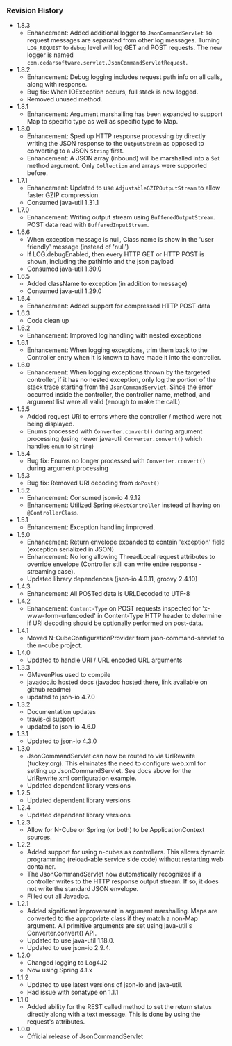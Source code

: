 ### Revision History
* 1.8.3
  * Enhancement: Added additional logger to `JsonCommandServlet` so request messages are separated from other log messages. Turning `LOG_REQUEST` to `debug` level will log GET and POST requests. The new logger is named `com.cedarsoftware.servlet.JsonCommandServletRequest`. 
* 1.8.2
  * Enhancement: Debug logging includes request path info on all calls, along with response. 
  * Bug fix: When IOException occurs, full stack is now logged.
  * Removed unused method.
* 1.8.1
  * Enhancement: Argument marshalling has been expanded to support Map to specific type as well as specific type to Map.
* 1.8.0
  * Enhancement: Sped up HTTP response processing by directly writing the JSON response to the `OutputStream` as opposed to converting to a JSON `String` first.
  * Enhancement: A JSON array (inbound) will be marshalled into a `Set` method argument.  Only `Collection` and arrays were supported before.
* 1.7.1
  * Enhancement: Updated to use `AdjustableGZIPOutputStream` to allow faster GZIP compression.
  * Consumed java-util 1.31.1
* 1.7.0
  * Enhancement: Writing output stream using `BufferedOutputStream`.  POST data read with `BufferedInputStream`.
* 1.6.6
  * When exception message is null, Class name is show in the 'user friendly' message (instead of 'null')
  * If LOG.debugEnabled, then every HTTP GET or HTTP POST is shown, including the pathInfo and the json payload
  * Consumed java-util 1.30.0
* 1.6.5
  * Added className to exception (in addition to message)
  * Consumed java-util 1.29.0
* 1.6.4
  * Enhancement: Added support for compressed HTTP POST data
* 1.6.3
  * Code clean up
* 1.6.2
  * Enhancement: Improved log handling with nested exceptions
* 1.6.1
  * Enhancement: When logging exceptions, trim them back to the Controller entry when it is known to have made it into the controller. 
* 1.6.0
  * Enhancement: When logging exceptions thrown by the targeted controller, if it has no nested exception, only log the portion of the stack trace starting from the `JsonCommandServlet`.  Since the error occurred inside the controller, the controller name, method, and argument list were all valid (enough to make the call.)
* 1.5.5
  * Added request URI to errors where the controller / method were not being displayed.
  * Enums processed with `Converter.convert()` during argument processing (using newer java-util `Converter.convert()` which handles `enum` to `String`)  
* 1.5.4
  * Bug fix: Enums no longer processed with `Converter.convert()` during argument processing
* 1.5.3
  * Bug fix: Removed URI decoding from `doPost()`
* 1.5.2
  * Enhancement: Consumed json-io 4.9.12
  * Enhancement: Utilized Spring `@RestController` instead of having on `@ControllerClass`.
* 1.5.1
  * Enhancement: Exception handling improved. 
* 1.5.0
  * Enhancement: Return envelope expanded to contain 'exception' field (exception serialized in JSON)
  * Enhancement: No long allowing ThreadLocal request attributes to override envelope (Controller still can write entire response - streaming case).
  * Updated library dependences (json-io 4.9.11, groovy 2.4.10)
* 1.4.3
  * Enhancement: All POSTed data is URLDecoded to UTF-8 
* 1.4.2
  * Enhancement: `Content-Type` on POST requests inspected for 'x-www-form-urlencoded' in Content-Type HTTP header to determine if URI decoding should be optionally performed on post-data. 
* 1.4.1
  * Moved N-CubeConfigurationProvider from json-command-servlet to the n-cube project.
* 1.4.0
  * Updated to handle URI / URL encoded URL arguments
* 1.3.3
  * GMavenPlus used to compile
  * javadoc.io hosted docs (javadoc hosted there, link available on github readme)
  * updated to json-io 4.7.0
* 1.3.2
  * Documentation updates
  * travis-ci support
  * updated to json-io 4.6.0
* 1.3.1
  * Updated to json-io 4.3.0
* 1.3.0
  * JsonCommandServlet can now be routed to via UrlRewrite (tuckey.org).  This elminates the need to configure web.xml for setting up JsonCommandServlet.  See docs above for the UrlRewrite.xml configuration example.
  * Updated dependent library versions
* 1.2.5
  * Updated dependent library versions
* 1.2.4
  * Updated dependent library versions
* 1.2.3
  * Allow for N-Cube or Spring (or both) to be ApplicationContext sources.
* 1.2.2
  * Added support for using n-cubes as controllers.  This allows dynamic programming (reload-able service side code) without restarting web container.
  * The JsonCommandServlet now automatically recognizes if a controller writes to the HTTP response output stream.  If so, it does not write the standard JSON envelope.
  * Filled out all Javadoc.
* 1.2.1
  * Added significant improvement in argument marshalling.  Maps are converted to the appropriate class if they match a non-Map argument.  All primitive arguments are set using java-util's Converter.convert() API.
  * Updated to use java-util 1.18.0.
  * Updated to use json-io 2.9.4.
* 1.2.0
  * Changed logging to Log4J2
  * Now using Spring 4.1.x
* 1.1.2
  * Updated to use latest versions of json-io and java-util.
  * Had issue with sonatype on 1.1.1
* 1.1.0
  * Added ability for the REST called method to set the return status directly along with a text message.  This is done by using the request's attributes.
* 1.0.0
  * Official release of JsonCommandServlet
